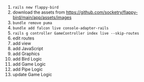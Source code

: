 1. `rails new flappy-bird`
2. download the assets from https://github.com/socketry/flappy-bird/main/app/assets/images
3. `bundle remove puma`
4. `bundle add falcon live console-adapter-rails`
5. `rails g controller GameController index live --skip-routes`
6. edit routes
7. add view
8. add JavaScript
9. add Graphics
10. add Bird Logic
11. add Game Logic
12. add Pipe Logic
13. update Game Logic

